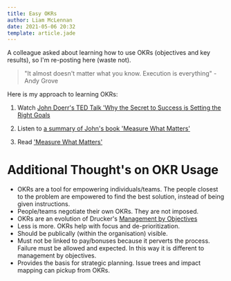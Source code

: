 ```yaml
---
title: Easy OKRs
author: Liam McLennan
date: 2021-05-06 20:32
template: article.jade
---
```


A colleague asked about learning how to use OKRs (objectives and key results), so I'm re-posting here (waste not). 

> "It almost doesn't matter what you know. Execution is everything" - Andy Grove

Here is my approach to learning OKRs:

1. Watch [John Doerr's TED Talk 'Why the Secret to Success is Setting the Right Goals](https://www.ted.com/talks/john_doerr_why_the_secret_to_success_is_setting_the_right_goals?language=en#t-692734)

1. Listen to [a summary of John's book 'Measure What Matters'](https://www.listennotes.com/podcasts/you-exec-book/measure-what-matters-by-john-VoLRAtzgaD2/)

1. Read ['Measure What Matters'](https://www.goodreads.com/book/show/39286958-measure-what-matters)

# Additional Thought's on OKR Usage

* OKRs are a tool for empowering individuals/teams. The people closest to the problem are empowered to find the best solution, instead of being given instructions. 
* People/teams negotiate their own OKRs. They are not imposed. 
* OKRs are an evolution of Drucker's [Management by Objectives](https://en.wikipedia.org/wiki/Management_by_objectives)
* Less is more. OKRs help with focus and de-prioritization.
* Should be publically (within the organisation) visible.
* Must not be linked to pay/bonuses because it perverts the process. Failure must be allowed and expected. In this way it is different to management by objectives. 
* Provides the basis for strategic planning. Issue trees and impact mapping can pickup from OKRs. 
